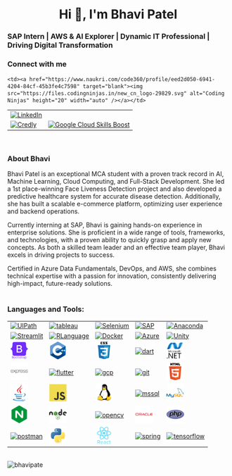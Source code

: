 <h1 align="center">Hi 👋, I'm Bhavi Patel</h1>
<h3>
  SAP Intern | AWS & AI Explorer | Dynamic IT Professional | Driving Digital Transformation
</h3>

<h3>Connect with me</h3>
<table>
  <tr>
    <td><a href="https://www.linkedin.com/in/bhavi-patel-2239a825a/" target="blank"><img src="https://raw.githubusercontent.com/rahuldkjain/github-profile-readme-generator/master/src/images/icons/Social/linked-in-alt.svg" alt="LinkedIn" height="30" width="40" /></a></td>
    
    <td><a href="https://www.naukri.com/code360/profile/eed2d050-6941-4204-84cf-45b3fe4c7598" target="blank"><img src="https://files.codingninjas.in/new_cn_logo-29829.svg" alt="Coding Ninjas" height="20" width="auto" /></a></td>    
  </tr>
  <tr>
    
<td><a href="https://www.credly.com/users/bhavi-patel.1c74c5e5" target="_blank"><img src="https://cdn.credly.com/assets/structure/logo-6a563f41a66826f3d8d40780cfdab9bd0d56920579d94b927ffe29341f7f2c7e.svg" alt="Credly" height="20" width="60" /></a></td>
<td><a href="https://www.cloudskillsboost.google/public_profiles/c87b3b49-9e0f-404a-ac6e-65f797618aae" target="_blank"><img src="https://cdn.qwiklabs.com/PGyhmgS3zZncIEGywnx5UXsKwepRRFQ9BhAg%2FWHNrlQ%3D" alt="Google Cloud Skills Boost" height="20" width="60" /></a></td>
    
  </tr>

</table>



<br> <h3>About Bhavi</h3>
Bhavi Patel is an exceptional MCA student with a proven track record in AI, Machine Learning, Cloud Computing, and Full-Stack Development. She led a 1st place-winning Face Liveness Detection project and also developed a predictive healthcare system for accurate disease detection. Additionally, she has built a scalable e-commerce platform, optimizing user experience and backend operations.

Currently interning at SAP, Bhavi is gaining hands-on experience in enterprise solutions. She is proficient in a wide range of tools, frameworks, and technologies, with a proven ability to quickly grasp and apply new concepts. As both a skilled team leader and an effective team player, Bhavi excels in driving projects to success. 

Certified in Azure Data Fundamentals, DevOps, and AWS, she combines technical expertise with a passion for innovation, consistently delivering high-impact, future-ready solutions.
<br>
<br>


<h3 align="left">Languages and Tools:</h3>
<table>
  <tr>
    <td><a href="https://www.uipath.com/" target="_blank" rel="noreferrer"><img src="https://www.uipath.com/steam-agency/static/ui-new-logo-31a64a60efd11c82dfeacfd3dd290306.svg" alt="UIPath" width="40" height="40"/></a></td>
    <td><a href="https://www.tableau.com/" target="_blank" rel="noreferrer"><img src="https://www.tableau.com/themes/custom/tableau_www/logo.v2.svg" alt="tableau" width="40" height="40"/></a></td>
    <td><a href="https://www.selenium.dev/" target="_blank" rel="noreferrer"><img src="https://upload.wikimedia.org/wikipedia/commons/thumb/d/d5/Selenium_Logo.png/1200px-Selenium_Logo.png" alt="Selenium" width="40" height="40"/></a></td>
    <td><a href="https://www.sap.com/india/index.html" target="_blank" rel="noreferrer"><img src="https://www.sap.com/dam/application/shared/logos/sap-logo-svg.svg" alt="SAP" width="40" height="40"/></a></td>
    <td><a href="https://www.anaconda.com/" target="_blank" rel="noreferrer"><img src="https://www.anaconda.com/wp-content/uploads/2022/12/anaconda_secondary_logo.svg" alt="Anaconda" width="40" height="40"/></a></td>
  </tr>
  <tr>
    <td><a href="https://streamlit.io/" target="_blank" rel="noreferrer"><img src="https://streamlit.io/images/brand/streamlit-logo-secondary-colormark-darktext.svg" alt="Streamlit" width="40" height="40"/></a></td>
    <td><a href="https://www.r-project.org/" target="_blank" rel="noreferrer"><img src="https://www.r-project.org/Rlogo.png" alt="RLanguage" width="40" height="40"/></a></td>
    <td><a href="https://www.docker.com/" target="_blank" rel="noreferrer"><img src="https://encrypted-tbn0.gstatic.com/images?q=tbn:ANd9GcTL9Quvg6MLpGjisFG7Ls_d0jrz0fIAwvoAjQ&s" alt="Docker" width="40" height="40"/></a></td>
    <td><a href="https://azure.microsoft.com/en-in" target="_blank" rel="noreferrer"><img src="https://upload.wikimedia.org/wikipedia/commons/thumb/f/fa/Microsoft_Azure.svg/1200px-Microsoft_Azure.svg.png" alt="Azure" width="40" height="40"/></a></td>
    <td><a href="https://unity.com/" target="_blank" rel="noreferrer"><img src="https://encrypted-tbn0.gstatic.com/images?q=tbn:ANd9GcRFY664XfYzr3HpCQ_KFgZnaRzVaGuEKzHUMA&s" alt="Unity" width="40" height="40"/></a></td>
  </tr>
  <tr>
    <td><a href="https://getbootstrap.com" target="_blank" rel="noreferrer"><img src="https://raw.githubusercontent.com/devicons/devicon/master/icons/bootstrap/bootstrap-plain-wordmark.svg" alt="bootstrap" width="40" height="40"/></a></td>
    <td><a href="https://www.w3schools.com/cpp/" target="_blank" rel="noreferrer"><img src="https://raw.githubusercontent.com/devicons/devicon/master/icons/cplusplus/cplusplus-original.svg" alt="cplusplus" width="40" height="40"/></a></td>
    <td><a href="https://www.w3schools.com/css/" target="_blank" rel="noreferrer"><img src="https://raw.githubusercontent.com/devicons/devicon/master/icons/css3/css3-original-wordmark.svg" alt="css3" width="40" height="40"/></a></td>
    <td><a href="https://dart.dev" target="_blank" rel="noreferrer"><img src="https://www.vectorlogo.zone/logos/dartlang/dartlang-icon.svg" alt="dart" width="40" height="40"/></a></td>
    <td><a href="https://dotnet.microsoft.com/" target="_blank" rel="noreferrer"><img src="https://raw.githubusercontent.com/devicons/devicon/master/icons/dot-net/dot-net-original-wordmark.svg" alt="dotnet" width="40" height="40"/></a></td>
  </tr>
  <tr>
    <td><a href="https://expressjs.com" target="_blank" rel="noreferrer"><img src="https://raw.githubusercontent.com/devicons/devicon/master/icons/express/express-original-wordmark.svg" alt="express" width="40" height="40"/></a></td>
    <td><a href="https://flutter.dev" target="_blank" rel="noreferrer"><img src="https://www.vectorlogo.zone/logos/flutterio/flutterio-icon.svg" alt="flutter" width="40" height="40"/></a></td>
    <td><a href="https://cloud.google.com" target="_blank" rel="noreferrer"><img src="https://www.vectorlogo.zone/logos/google_cloud/google_cloud-icon.svg" alt="gcp" width="40" height="40"/></a></td>
    <td><a href="https://git-scm.com/" target="_blank" rel="noreferrer"><img src="https://www.vectorlogo.zone/logos/git-scm/git-scm-icon.svg" alt="git" width="40" height="40"/></a></td>
    <td><a href="https://www.w3.org/html/" target="_blank" rel="noreferrer"><img src="https://raw.githubusercontent.com/devicons/devicon/master/icons/html5/html5-original-wordmark.svg" alt="html5" width="40" height="40"/></a></td>
  </tr>
  <tr>
    <td><a href="https://www.java.com" target="_blank" rel="noreferrer"><img src="https://raw.githubusercontent.com/devicons/devicon/master/icons/java/java-original.svg" alt="java" width="40" height="40"/></a></td>
    <td><a href="https://developer.mozilla.org/en-US/docs/Web/JavaScript" target="_blank" rel="noreferrer"><img src="https://raw.githubusercontent.com/devicons/devicon/master/icons/javascript/javascript-original.svg" alt="javascript" width="40" height="40"/></a></td>
    <td><a href="https://www.linux.org/" target="_blank" rel="noreferrer"><img src="https://raw.githubusercontent.com/devicons/devicon/master/icons/linux/linux-original.svg" alt="linux" width="40" height="40"/></a></td>
    <td><a href="https://www.microsoft.com/en-us/sql-server" target="_blank" rel="noreferrer"><img src="https://www.svgrepo.com/show/303229/microsoft-sql-server-logo.svg" alt="mssql" width="40" height="40"/></a></td>
    <td><a href="https://www.mysql.com/" target="_blank" rel="noreferrer"><img src="https://raw.githubusercontent.com/devicons/devicon/master/icons/mysql/mysql-original-wordmark.svg" alt="mysql" width="40" height="40"/></a></td>
  </tr>
  <tr>
    <td><a href="https://www.nginx.com" target="_blank" rel="noreferrer"><img src="https://raw.githubusercontent.com/devicons/devicon/master/icons/nginx/nginx-original.svg" alt="nginx" width="40" height="40"/></a></td>
    <td><a href="https://nodejs.org" target="_blank" rel="noreferrer"><img src="https://raw.githubusercontent.com/devicons/devicon/master/icons/nodejs/nodejs-original-wordmark.svg" alt="nodejs" width="40" height="40"/></a></td>
    <td><a href="https://opencv.org/" target="_blank" rel="noreferrer"><img src="https://www.vectorlogo.zone/logos/opencv/opencv-icon.svg" alt="opencv" width="40" height="40"/></a></td>
    <td><a href="https://www.oracle.com/" target="_blank" rel="noreferrer"><img src="https://raw.githubusercontent.com/devicons/devicon/master/icons/oracle/oracle-original.svg" alt="oracle" width="40" height="40"/></a></td>
    <td><a href="https://www.php.net" target="_blank" rel="noreferrer"><img src="https://raw.githubusercontent.com/devicons/devicon/master/icons/php/php-original.svg" alt="php" width="40" height="40"/></a></td>
  </tr>
  <tr>
    <td><a href="https://postman.com" target="_blank" rel="noreferrer"><img src="https://www.vectorlogo.zone/logos/getpostman/getpostman-icon.svg" alt="postman" width="40" height="40"/></a></td>
    <td><a href="https://www.python.org" target="_blank" rel="noreferrer"><img src="https://raw.githubusercontent.com/devicons/devicon/master/icons/python/python-original.svg" alt="python" width="40" height="40"/></a></td>
    <td><a href="https://reactjs.org/" target="_blank" rel="noreferrer"><img src="https://raw.githubusercontent.com/devicons/devicon/master/icons/react/react-original-wordmark.svg" alt="react" width="40" height="40"/></a></td>
    <td><a href="https://spring.io/" target="_blank" rel="noreferrer"><img src="https://www.vectorlogo.zone/logos/springio/springio-icon.svg" alt="spring" width="40" height="40"/></a></td>
    <td><a href="https://www.tensorflow.org" target="_blank" rel="noreferrer"><img src="https://www.vectorlogo.zone/logos/tensorflow/tensorflow-icon.svg" alt="tensorflow" width="40" height="40"/></a></td>
  </tr>
</table>



<br>
<div>
  <img align="left" style="height:202px; width:auto" src="https://github-readme-streak-stats.herokuapp.com/?user=bhavipate&theme=vue-dark&hide_border=true" alt="bhavipate" />
</div>

